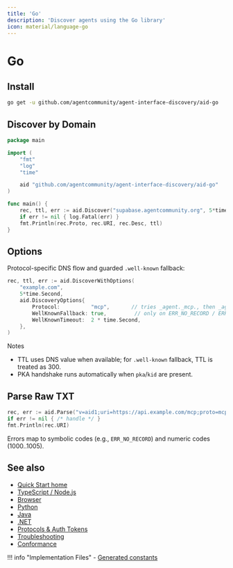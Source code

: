 ```yaml
---
title: 'Go'
description: 'Discover agents using the Go library'
icon: material/language-go
---
```


# Go

## Install

```bash
go get -u github.com/agentcommunity/agent-interface-discovery/aid-go
```

## Discover by Domain

```go
package main

import (
    "fmt"
    "log"
    "time"

    aid "github.com/agentcommunity/agent-interface-discovery/aid-go"
)

func main() {
    rec, ttl, err := aid.Discover("supabase.agentcommunity.org", 5*time.Second)
    if err != nil { log.Fatal(err) }
    fmt.Println(rec.Proto, rec.URI, rec.Desc, ttl)
}
```

## Options

Protocol-specific DNS flow and guarded `.well-known` fallback:

```go
rec, ttl, err := aid.DiscoverWithOptions(
    "example.com",
    5*time.Second,
    aid.DiscoveryOptions{
        Protocol:          "mcp",       // tries _agent._mcp., then _agent.mcp., then base
        WellKnownFallback: true,         // only on ERR_NO_RECORD / ERR_DNS_LOOKUP_FAILED
        WellKnownTimeout:  2 * time.Second,
    },
)
```

Notes

- TTL uses DNS value when available; for `.well-known` fallback, TTL is treated as 300.
- PKA handshake runs automatically when `pka`/`kid` are present.

## Parse Raw TXT

```go
rec, err := aid.Parse("v=aid1;uri=https://api.example.com/mcp;proto=mcp;desc=Example")
if err != nil { /* handle */ }
fmt.Println(rec.URI)
```

Errors map to symbolic codes (e.g., `ERR_NO_RECORD`) and numeric codes (1000..1005).

## See also

- [Quick Start home](./quickstart)
- [TypeScript / Node.js](./quickstart_ts)
- [Browser](./quickstart_browser)
- [Python](./quickstart_python)
- [Java](./quickstart_java)
- [.NET](./quickstart_dotnet)
- [Protocols & Auth Tokens](../Reference/protocols)
- [Troubleshooting](../Reference/troubleshooting)
- [Conformance](../Tooling/conformance)

!!! info "Implementation Files" - [Generated constants](https://github.com/agentcommunity/agent-interface-discovery/blob/main/packages/aid-go/constants_gen.go)
